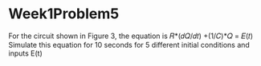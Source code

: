 # Week1Problem5

For the circuit shown in Figure 3, the equation is
𝑅*(𝑑𝑄/𝑑𝑡) +(1/𝐶)*𝑄 = 𝐸(𝑡)
Simulate this equation for 10 seconds for 5 different initial conditions and inputs E(t)
